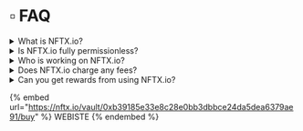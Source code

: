 # ▫ FAQ

<details>

<summary>What is NFTX.io?</summary>

NFTX is a platform for making ERC20 tokens that are backed by NFT collectibles. These tokens are called vault tokens, and (like all ERC20s) they are fungible and composable. With NFTX, it is possible to create and trade tokens based on your favorite collectibles such as [CryptoPunks](https://www.larvalabs.com/cryptopunks), [CryptoKitties](https://www.cryptokitties.co), and [Avastars](https://avastars.io), right from an exchange.

NFTX's mission is to become the primary issuer of NFT vault tokens, allowing anyone to trade & invest in NFT markets without needing the underlying knowledge and expertise required when investing in individual assets. By doing so, NFTX will function as a black hole for NFT assets.

</details>

<details>

<summary>Is NFTX.io fully permissionless?</summary>

Yes, NFTX contracts are fully permissionless on-chain contracts.

The [NFTX.org](https://nftx.org) interface is built and maintained by the NFTX DAO and will be open-sourced as soon as possible, for anyone to run locally when needed.

</details>

<details>

<summary>Who is working on NFTX.io?</summary>

NFTX is built by a decentralized autonomous organization (DAO) - a group of community members, contributors, and core members closely aligned to build the primary NFT liquidity hub. As NFTX is an open organization, anyone anywhere may join to provide expertise and/or additional resources with the goal to grow NFTXs' success.

If you'd like to contribute to what NFTX is building, feel free to join the community [on Discord.](https://discord.gg/xcJkxMXSR8)

</details>

<details>

<summary>Does NFTX.io charge any fees?</summary>

[NFTX V1](https://v1.nftx.org) does not charge any fees.

[NFTX V2](https://app.nftx.org) allows vault creators to charge fees based on minting and redeeming NFTs in and out of the vaults. There are three fee options in V2 and are set to the following defaults for all DAO and new vault creations

1. 5% Minting Fee&#x20;
2. 0% Random Redemption Fee
3. 5% Targeted Redemption Fee

These fees are distributed as rewards to the liquidity providers for the vault.

Anyone providing liquidity to vaults can bypass minting fees by using a zap to automatically include liquidity. Learn more in the [minting tutorial](broken-reference).

</details>

<details>

<summary>Can you get rewards from using NFTX.io?</summary>

Yes. To encourage more liquidity for the vaults all fees that are generated from Buys and Sells (Minting and Redeeming) are passed to anyone that is staking their SLP against that vault. These rewards are paid out on a block-by-block basis, and are paid in the vault tokens you are using to stake.

You can see the APR for each of the different vaults on the [NFTX Staking](https://app.nftx.org/staking/) page.

</details>

{% embed url="https://nftx.io/vault/0xb39185e33e8c28e0bb3dbbce24da5dea6379ae91/buy" %}
WEBISTE
{% endembed %}
